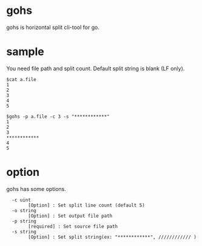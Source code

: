 # gohs
gohs is horizontal split cli-tool for go.

# sample
You need file path and split count.
Default split string is blank (LF only).
```a.file
$cat a.file
1
2
3
4
5
```

```command
$gohs -p a.file -c 3 -s "************"
1
2
3
************
4
5
```

# option
gohs has some options.
```
  -c uint
        [Option] : Set split line count (default 5)
  -o string
        [Option] : Set output file path
  -p string
        [required] : Set source file path
  -s string
        [Option] : Set split string(ex: "************", //////////// )
```